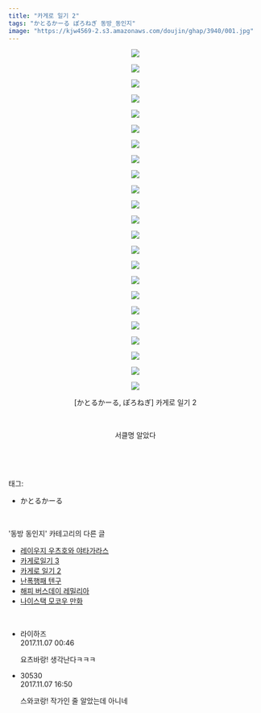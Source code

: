 ```yaml
---
title: "카게로 일기 2"
tags: "かとるかーる ぽろねぎ 동방_동인지"
image: "https://kjw4569-2.s3.amazonaws.com/doujin/ghap/3940/001.jpg"
---
```

<div class="article">
<p style="text-align: center; clear: none; float: none;"><img src="{{ site.imgserver9 }}/ghap/3940/001.jpg"/></p>
<p style="text-align: center; clear: none; float: none;"><img src="{{ site.imgserver9 }}/ghap/3940/002.jpg"/></p>
<p style="text-align: center; clear: none; float: none;"><img src="{{ site.imgserver9 }}/ghap/3940/003.jpg"/></p>
<p style="text-align: center; clear: none; float: none;"><img src="{{ site.imgserver9 }}/ghap/3940/004.jpg"/></p>
<p style="text-align: center; clear: none; float: none;"><img src="{{ site.imgserver9 }}/ghap/3940/005.jpg"/></p>
<p style="text-align: center; clear: none; float: none;"><img src="{{ site.imgserver9 }}/ghap/3940/006.jpg"/></p>
<p style="text-align: center; clear: none; float: none;"><img src="{{ site.imgserver9 }}/ghap/3940/007.jpg"/></p>
<p style="text-align: center; clear: none; float: none;"><img src="{{ site.imgserver9 }}/ghap/3940/008.jpg"/></p>
<p style="text-align: center; clear: none; float: none;"><img src="{{ site.imgserver9 }}/ghap/3940/009.jpg"/></p>
<p style="text-align: center; clear: none; float: none;"><img src="{{ site.imgserver9 }}/ghap/3940/010.jpg"/></p>
<p style="text-align: center; clear: none; float: none;"><img src="{{ site.imgserver9 }}/ghap/3940/011.jpg"/></p>
<p style="text-align: center; clear: none; float: none;"><img src="{{ site.imgserver9 }}/ghap/3940/012.jpg"/></p>
<p style="text-align: center; clear: none; float: none;"><img src="{{ site.imgserver9 }}/ghap/3940/013.jpg"/></p>
<p style="text-align: center; clear: none; float: none;"><img src="{{ site.imgserver9 }}/ghap/3940/014.jpg"/></p>
<p style="text-align: center; clear: none; float: none;"><img src="{{ site.imgserver9 }}/ghap/3940/015.jpg"/></p>
<p style="text-align: center; clear: none; float: none;"><img src="{{ site.imgserver9 }}/ghap/3940/016.jpg"/></p>
<p style="text-align: center; clear: none; float: none;"><img src="{{ site.imgserver9 }}/ghap/3940/017.jpg"/></p>
<p style="text-align: center; clear: none; float: none;"><img src="{{ site.imgserver9 }}/ghap/3940/018.jpg"/></p>
<p style="text-align: center; clear: none; float: none;"><img src="{{ site.imgserver9 }}/ghap/3940/019.jpg"/></p>
<p style="text-align: center; clear: none; float: none;"><img src="{{ site.imgserver9 }}/ghap/3940/020.jpg"/></p>
<p style="text-align: center; clear: none; float: none;"><img src="{{ site.imgserver9 }}/ghap/3940/021.jpg"/></p>
<p style="text-align: center; clear: none; float: none;"><img src="{{ site.imgserver9 }}/ghap/3940/022.jpg"/></p>
<p style="text-align: center; clear: none; float: none;"><img src="{{ site.imgserver9 }}/ghap/3940/023.jpg"/></p>
<p style="text-align: center; clear: none; float: none;">[かとるかーる, ぽろねぎ] 카게로 일기 2</p>
<p style="text-align: center; clear: none; float: none;"><br/></p>
<p style="text-align: center; clear: none; float: none;">서클명 알았다</p>
<p><br/></p>
</div><br/>
<div class="tagTrail">
<p>태그: </p>
<ul>
<li>かとるかーる</li>
</ul>
</div><br/>
<div class="another">
<p>'동방 동인지' 카테고리의 다른 글</p>
<ul>
<li><a href="/ghap_3942">레이우지 우츠호와 야타가라스</a></li>
<li><a href="/ghap_3941">카게로일기 3</a></li>
<li><a href="/ghap_3940">카게로 일기 2</a></li>
<li><a href="/ghap_3936">난폭행패 텐구</a></li>
<li><a href="/ghap_3935">해피 버스데이 레밀리아</a></li>
<li><a href="/ghap_3918">나이스택 모코우 만화</a></li>
</ul>
</div><br/>
<div class="cb_module cb_fluid">
<div class="cb_wrt cb_profile">
<div class="comment">
<ul>
<li class="cb_thumb_off" id="comment15124270">
<div class="cb_comment_area">
<div class="cb_info_area">
<div class="cb_section">
<span class="cb_nick_name">라이하즈</span>
</div>
<div class="cb_section">
<span class="cb_date">2017.11.07 00:46 </span>
</div>
</div>
<div class="cb_dsc_comment">
<p class="cb_dsc">
											요츠바랑! 생각난다ㅋㅋㅋ
										</p>
</div>
</div></li>
<li class="cb_thumb_off" id="comment15124708">
<div class="cb_comment_area">
<div class="cb_info_area">
<div class="cb_section">
<span class="cb_nick_name">30530</span>
</div>
<div class="cb_section">
<span class="cb_date">2017.11.07 16:50 </span>
</div>
</div>
<div class="cb_dsc_comment">
<p class="cb_dsc">
											스와코랑! 작가인 줄 알았는데 아니네
										</p>
</div>
</div></li>
</ul>
</div>
</div><!-- commentList close -->
</div><br/>
